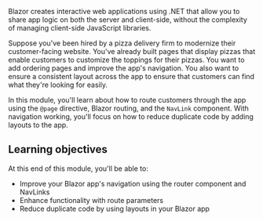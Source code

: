 Blazor creates interactive web applications using .NET that allow you to share app logic on both the server and client-side, without the complexity of managing client-side JavaScript libraries.

Suppose you've been hired by a pizza delivery firm to modernize their customer-facing website. You've already built pages that display pizzas that enable customers to customize the toppings for their pizzas. You want to add ordering pages and improve the app's navigation. You also want to ensure a consistent layout across the app to ensure that customers can find what they're looking for easily.

In this module, you'll learn about how to route customers through the app using the `@page` directive, Blazor routing, and the `NavLink` component. With navigation working, you'll focus on how to reduce duplicate code by adding layouts to the app.

## Learning objectives

At this end of this module, you'll be able to:

- Improve your Blazor app's navigation using the router component and NavLinks
- Enhance functionality with route parameters
- Reduce duplicate code by using layouts in your Blazor app

